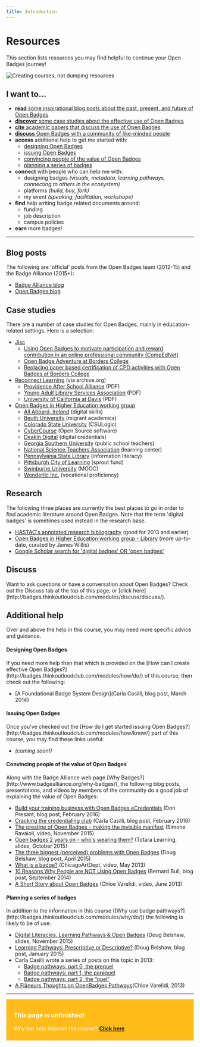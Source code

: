 ```yaml
---
title: Introduction
---
```


<h1>Resources</h1>

This section lists resources you may find helpful to continue your Open Badges journey!

<img src="{{ site.baseurl }}/img/visual-thinkery/learning-technologist.png" alt="Creating courses, not dumping resources">


<h2>I want to...</h2>

* [**read** some inspirational blog posts about the past, present, and future of Open Badges](#blogposts)
* [**discover** some case studies about the effective use of Open Badges](#casestudies)
* [**cite** academic papers that discuss the use of Open Badges](#research)
* [**discuss** Open Badges with a community of like-minded people](#discuss)
* **access** additional help to get me started with: 
     * [designing Open Badges](#designing)
     * [issuing Open Badges](#issuing)
     * [convincing people of the value of Open Badges](#convincing)
     * [planning a series of badges](#planning)
* **connect** with people who can help me with:
     * designing badges *(visuals, metadata, learning pathways, connecting to others in the ecosystem)*
     * platforms *(build, buy, fork)*
     * my event *(speaking, facilitation, workshops)*
* **find** help writing badge related documents around:
     * funding
     * job description
     * campus policies
* **earn** more badges!


-----
<a name="blogposts"></a>
<h2>Blog posts</h2>
The following are 'official' posts from the Open Badges team (2012-15) and the Badge Alliance (2015+):

* [Badge Alliance blog](https://medium.com/badge-alliance)
* [Open Badges blog](http://openbadges.tumblr.com)


<a name="casestudies"></a>
<h2>Case studies</h2>
There are a number of case studies for Open Badges, mainly in education-related settings. Here is a selection:

* [Jisc](http://www.rsc-scotland.org/?tag=open-badges)
     * [Using Open Badges to motivate participation and reward contribution in an online professional community (CompEdNet)](http://www.rsc-scotland.org/?p=1613)
     * [Open Badge Adventure at Borders College](http://www.rsc-scotland.org/?p=2454)
     * [Replacing paper based certification of CPD activities with Open Badges at Borders College](http://www.rsc-scotland.org/?p=3805)
* [Reconnect Learning](http://web.archive.org/web/20151020010224/http://www.reconnectlearning.org/case-studies) (via archive.org)
     * [Providence After School Alliance](http://web.archive.org/web/20140312035600/http://www.reconnectlearning.org/wp-content/uploads/2014/02/pasa_case_study_final.pdf) (PDF)
     * [Young Adult Library Services Association](http://web.archive.org/web/20150627130509/http://www.reconnectlearning.org/wp-content/uploads/2014/01/YALSA_case_study_final.pdf) (PDF)
     * [University of California at Davis](http://web.archive.org/web/20151016214148/http://www.reconnectlearning.org/wp-content/uploads/2014/01/UC-Davis_case_study_final.pdf) (PDF)
* [Open Badges in Higher Education working group](https://sites.google.com/site/openbadgesinhighereducation/case-studies)
     * [All Aboard, Ireland](https://sites.google.com/site/openbadgesinhighereducation/All-Aboard-Ireland) (digital skills)
     * [Beuth University](https://sites.google.com/site/openbadgesinhighereducation/beuth-university) (migrant academics)
     * [Colorado State University](https://sites.google.com/site/openbadgesinhighereducation/colorado-state-university) (CSULogic)
     * [CyberCourse](https://sites.google.com/site/openbadgesinhighereducation/cybercourse) (Open Source software)
     * [Deakin Digital](https://sites.google.com/site/openbadgesinhighereducation/deakin-digital) (digital credentials)
     * [Georgia Southern University](https://sites.google.com/site/openbadgesinhighereducation/georgia-southern-university) (public school teachers)
     * [National Science Teachers Association](https://sites.google.com/site/openbadgesinhighereducation/national-science-teachers-association) (learning center)
     * [Pennsylvania State Library](https://sites.google.com/site/openbadgesinhighereducation/penn-state-library) (information literacy)
     * [Pittsburgh City of Learning](https://sites.google.com/site/openbadgesinhighereducation/the-sprout-fund) (sprout fund)
     * [Swinburne University](https://sites.google.com/site/openbadgesinhighereducation/swinburne-university-of-technology-australia) (MOOC)
     * [Wonderlic Inc.](https://sites.google.com/site/openbadgesinhighereducation/wonderlic-inc) (vocational proficiency)
    

<a name="research"></a>
<h2>Research</h2>

The following three places are currently the best places to go in order to find academic literature around Open Badges. Note that the term 'digital badges' is sometimes used instead in the research base.

* [HASTAC's annotated research bibliography](https://www.hastac.org/digital-badges-bibliography) (good for 2013 and earlier)
* [Open Badges in Higher Education working group - Library](https://sites.google.com/site/openbadgesinhighereducation/library-1) (more up-to-date, curated by James Willis)
* [Google Scholar search for 'digital badges' OR 'open badges'](https://scholar.google.com/scholar?hl=en&q=%22digital+badges%22+or+%22openbadges%22&btnG=&as_sdt=1%2C5)


<a name="discuss"></a>
<h2>Discuss</h2>
Want to ask questions or have a conversation about Open Badges? Check out the Discuss tab at the top of this page, or [click here](http://badges.thinkoutloudclub.com/modules/discuss/discuss/).

<h2>Additional help</h2>
Over and above the help in this course, you may need more specific advice and guidance.

<a name="designing"></a>
<h4>Designing Open Badges</h4>
If you need more help than that which is provided on the [How can I create effective Open Badges?](http://badges.thinkoutloudclub.com/modules/how/do/) of this course, then check out the following:

* [A Foundational Badge System Design](Carla Casilli, blog post, March 2014)

<a name="issuing"></a>
<h4>Issuing Open Badges</h4>
Once you've checked out the [How do I get started issuing Open Badges?](http://badges.thinkoutloudclub.com/modules/how/know/) part of this course, you may find these links useful:

* *(coming soon!)*

<a name="convincing"></a>
<h4>Convincing people of the value of Open Badges</h4>
Along with the Badge Alliance web page [Why Badges?](http://www.badgealliance.org/why-badges/), the following blog posts, presentations, and videos by members of the community do a good job of explaining the value of Open Badges:

* [Build your training business with Open Badges eCredentials](https://littoraly.wordpress.com/2016/02/07/build-your-training-business-with-open-badges-ecredentials/) (Don Presant, blog post, February 2016)
* [Cracking the credentialing club](https://carlacasilli.wordpress.com/2016/02/05/cracking-the-credentialing-club/) (Carla Casilli, blog post, February 2016)
* [The prestige of Open Badges - making the invisible manifest](https://www.youtube.com/watch?v=QczW2bezaLc) (Simone Ravaioli, video, November 2015)
* [Open badges 2 years on - who's wearing them?](http://www.slideshare.net/totaralms/open-badges-2-years-on-whos-wearing-them) (Totara Learning, slides, October 2015)
* [The three biggest (perceived) problems with Open Badges](http://dougbelshaw.com/blog/2015/04/16/three-biggest-problems-with-badges/) (Doug Belshaw, blog post, April 2015)
* [What is a badge?](https://www.youtube.com/watch?v=HgLLq7ybDtc) (ChicagoArtDept, video, May 2013)
* [10 Reasons Why People are NOT Using Open Badges](http://etale.org/main/2014/09/06/10-reasons-why-people-are-not-using-open-badges/) (Bernard Bull, blog post, September 2014)
* [A Short Story about Open Badges](https://www.youtube.com/watch?v=Xc4xDgNbl6Y) (Chloe Varelidi, video, June 2013)

<a name="planning"></a>
<h4>Planning a series of badges</h4>
In addition to the information in this course ([Why use badge pathways?](http://badges.thinkoutloudclub.com/modules/why/do/)) the following is likely to be of use:

* [Digital Literacies, Learning Pathways & Open Badges](http://www.slideshare.net/dajbelshaw/digital-literacies-learning-pathways-open-badges) (Doug Belshaw, slides, November 2015)
* [Learning Pathways: Prescriptive or Descriptive?](http://dmlcentral.net/learning-pathways-descriptive-or-prescriptive/) (Doug Belshaw, blog post, January 2015)
* Carla Casilli wrote a series of posts on this topic in 2013:
     * [Badge pathways: part 0, the prequel](https://carlacasilli.wordpress.com/2013/12/02/badge-system-design-disjunctive-and-conjunctive-tasks/)
     * [Badge pathways: part 1, the paraquel](https://carlacasilli.wordpress.com/2013/03/25/badge-pathways-part-1-the-paraquel/)
     * [Badge pathways: part 2, the “quel”](https://carlacasilli.wordpress.com/2013/04/28/badge-pathways-part-2-the-quel/)
* [A Flâneurs Thoughts on OpenBadges Pathways](http://chloeatplay.tumblr.com/post/55901798994/a-fl%C3%A2neurs-thoughts-on-openbadges-pathways)(Chloe Varelidi, 2013)


-----

<div style="background:#FFBC1A; padding:10px; padding-left:20px; color:white;">
<h3>This page is unfinished!</h3>
<p>Why not help improve the course? <strong><a href="https://github.com/thinkoutloudclub/badge-course/wiki/Help-improve-the-Open-Badges-101-course">Click here</a></strong></p>
</div>
